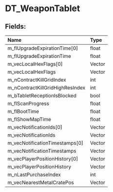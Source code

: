 # DT_WeaponTablet

## Fields:

| Name | Type |
| :--- | :--- |
| m_flUpgradeExpirationTime[0] | float |
| m_flUpgradeExpirationTime | float |
| m_vecLocalHexFlags[0] | Vector |
| m_vecLocalHexFlags | Vector |
| m_nContractKillGridIndex | int |
| m_nContractKillGridHighResIndex | int |
| m_bTabletReceptionIsBlocked | bool |
| m_flScanProgress | float |
| m_flBootTime | float |
| m_flShowMapTime | float |
| m_vecNotificationIds[0] | Vector |
| m_vecNotificationIds | Vector |
| m_vecNotificationTimestamps[0] | Vector |
| m_vecNotificationTimestamps | Vector |
| m_vecPlayerPositionHistory[0] | Vector |
| m_vecPlayerPositionHistory | Vector |
| m_nLastPurchaseIndex | int |
| m_vecNearestMetalCratePos | Vector |
